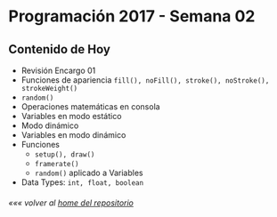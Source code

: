 # Programación 2017 - Semana 02
## Contenido de Hoy
* Revisión Encargo 01
* Funciones de apariencia `fill(), noFill(), stroke(), noStroke(), strokeWeight()`
* `random()`
* Operaciones matemáticas en consola
* Variables en modo estático
* Modo dinámico
* Variables en modo dinámico
* Funciones
  * `setup(), draw()`
  * `framerate()`
  * `random()` aplicado a Variables
* Data Types: `int, float, boolean`



###### *««« volver al [home del repositorio](https://github.com/disenoudd/Programacion-DIC122)*
